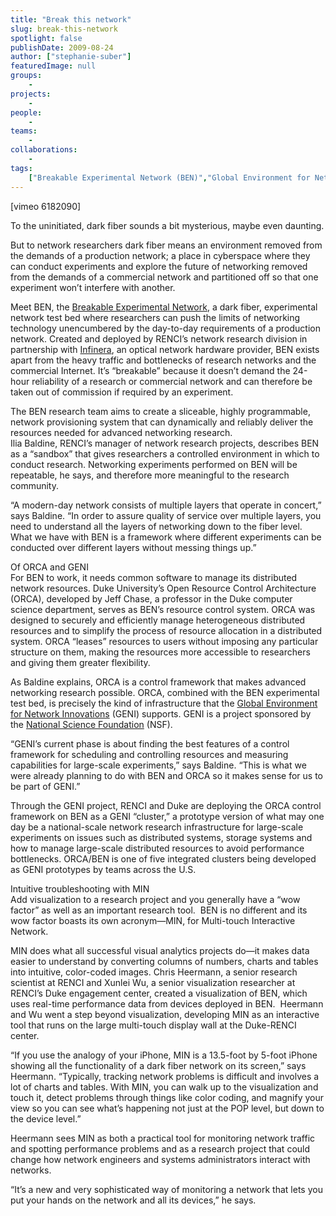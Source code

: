 ```yaml
---
title: "Break this network"
slug: break-this-network
spotlight: false
publishDate: 2009-08-24
author: ["stephanie-suber"]
featuredImage: null
groups:
    - 
projects:
    - 
people:
    - 
teams: 
    - 
collaborations:
    - 
tags:
    ["Breakable Experimental Network (BEN)","Global Environment for Network Innovations (GENI)","Infinera","Multi-touch Interactive Network (MIN)","National Science Foundation (NSF)","Open Resource Control Architecture (ORCA)"]
---
```

<p>[vimeo 6182090]</p>

<p>To the uninitiated, dark fiber sounds a bit mysterious, maybe even daunting.</p>

<p>But to network researchers dark fiber means an environment removed from the demands of a production network; a place in cyberspace where they can conduct experiments and explore the future of networking removed from the demands of a commercial network and partitioned off so that one experiment won’t interfere with another.<!--more--></p>

<p>Meet BEN, the <a href="http://ben.renci.org">Breakable Experimental Network</a>, a dark fiber, experimental network test bed where researchers can push the limits of networking technology unencumbered by the day-to-day requirements of a production network. Created and deployed by RENCI’s network research division in partnership with <a href="http://www.infinera.com/">Infinera</a>, an optical network hardware provider, BEN exists apart from the heavy traffic and bottlenecks of research networks and the commercial Internet. It’s “breakable” because it doesn’t demand the 24-hour reliability of a research or commercial network and can therefore be taken out of commission if required by an experiment.</p>

<p>The BEN research team aims to create a sliceable, highly programmable, network provisioning system that can dynamically and reliably deliver the resources needed for advanced networking research. <br />
 Ilia Baldine, RENCI’s manager of network research projects, describes BEN as a “sandbox” that gives researchers a controlled environment in which to conduct research. Networking experiments performed on BEN will be repeatable, he says, and therefore more meaningful to the research community.</p>

<p>“A modern-day network consists of multiple layers that operate in concert,” says Baldine. “In order to assure quality of service over multiple layers, you need to understand all the layers of networking down to the fiber level. What we have with BEN is a framework where different experiments can be conducted over different layers without messing things up.”</p>

<p><span class="head2">Of ORCA and GENI</span><br />
 For BEN to work, it needs common software to manage its distributed network resources. Duke University’s Open Resource Control Architecture (ORCA), developed by Jeff Chase, a professor in the Duke computer science department, serves as BEN’s resource control system. ORCA was designed to securely and efficiently manage heterogeneous distributed resources and to simplify the process of resource allocation in a distributed system. ORCA “leases” resources to users without imposing any particular structure on them, making the resources more accessible to researchers and giving them greater flexibility.</p>

<p>As Baldine explains, ORCA is a control framework that makes advanced networking research possible. ORCA, combined with the BEN experimental test bed, is precisely the kind of infrastructure that the <a href="http://www.geni.net/">Global Environment for Network Innovations</a> (GENI) supports. GENI is a project sponsored by the <a href="http://www.nsf.gov/">National Science Foundation</a> (NSF).</p>

<p>“GENI’s current phase is about finding the best features of a control framework for scheduling and controlling resources and measuring capabilities for large-scale experiments,” says Baldine. “This is what we were already planning to do with BEN and ORCA so it makes sense for us to be part of GENI.”</p>

<p>Through the GENI project, RENCI and Duke are deploying the ORCA control framework on BEN as a GENI “cluster,” a prototype version of what may one day be a national-scale network research infrastructure for large-scale experiments on issues such as distributed systems, storage systems and how to manage large-scale distributed resources to avoid performance bottlenecks. ORCA/BEN is one of five integrated clusters being developed as GENI prototypes by teams across the U.S.</p>

<p><span class="head2">Intuitive troubleshooting with MIN</span><br />
 Add visualization to a research project and you generally have a “wow factor” as well as an important research tool.  BEN is no different and its wow factor boasts its own acronym—MIN, for Multi-touch Interactive Network.</p>

<p>MIN does what all successful visual analytics projects do—it makes data easier to understand by converting columns of numbers, charts and tables into intuitive, color-coded images. Chris Heermann, a senior research scientist at RENCI and Xunlei Wu, a senior visualization researcher at RENCI’s Duke engagement center, created a visualization of BEN, which uses real-time performance data from devices deployed in BEN.  Heermann and Wu went a step beyond visualization, developing MIN as an interactive tool that runs on the large multi-touch display wall at the Duke-RENCI center.</p>

<p>“If you use the analogy of your iPhone, MIN is a 13.5-foot by 5-foot iPhone showing all the functionality of a dark fiber network on its screen,” says Heermann. “Typically, tracking network problems is difficult and involves a lot of charts and tables. With MIN, you can walk up to the visualization and touch it, detect problems through things like color coding, and magnify your view so you can see what’s happening not just at the POP level, but down to the device level.”</p>

<p>Heermann sees MIN as both a practical tool for monitoring network traffic and spotting performance problems and as a research project that could change how network engineers and systems administrators interact with networks.</p>

<p>“It’s a new and very sophisticated way of monitoring a network that lets you put your hands on the network and all its devices,” he says.</p>
